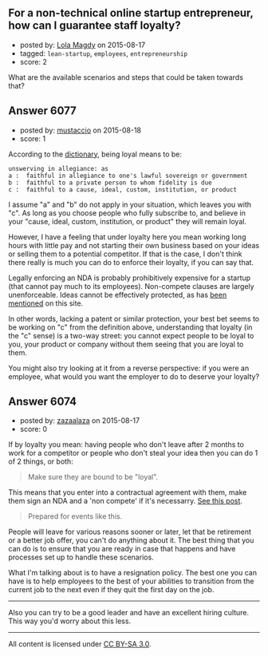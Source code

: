 ## For a non-technical online startup entrepreneur, how can I guarantee staff loyalty?

- posted by: [Lola Magdy](https://stackexchange.com/users/6799496/lola-magdy) on 2015-08-17
- tagged: `lean-startup`, `employees`, `entrepreneurship`
- score: 2

What are the available scenarios and steps that could be taken towards that?


## Answer 6077

- posted by: [mustaccio](https://stackexchange.com/users/1270839/mustaccio) on 2015-08-18
- score: 1

<p>According to the <a href="http://www.merriam-webster.com/dictionary/loyal" rel="nofollow noreferrer">dictionary</a>, being loyal means to be:</p>

<pre><code>unswerving in allegiance: as
a :  faithful in allegiance to one's lawful sovereign or government
b :  faithful to a private person to whom fidelity is due
c :  faithful to a cause, ideal, custom, institution, or product
</code></pre>

<p>I assume "a" and "b" do not apply in your situation, which leaves you with "c". As long as you choose people who fully subscribe to, and believe in your "cause, ideal, custom, institution, or product" they will remain loyal.</p>

<p>However, I have a feeling that under loyalty here you mean working long hours with little pay and not starting their own business based on your ideas or selling them to a potential competitor. If that is the case, I don't think there really is much you can do to enforce their loyalty, if you can say that. </p>

<p>Legally enforcing an NDA is probably prohibitively expensive for a startup (that cannot pay much to its employees). Non-compete clauses are largely unenforceable. Ideas cannot be effectively protected, as has <a href="https://startups.stackexchange.com/questions/654/what-does-it-mean-for-an-idea-to-be-protectable/658#658">been</a> <a href="https://startups.stackexchange.com/questions/301/should-i-hire-a-team-for-my-business-idea-will-that-be-safe/304#304">mentioned</a> on this site. </p>

<p>In other words, lacking a patent or similar protection, your best bet seems to be working on "c" from the definition above, understanding that loyalty (in the "c" sense) is a two-way street: you cannot expect people to be loyal to you, your product or company without them seeing that you are loyal to them.</p>

<p>You might also try looking at it from a reverse perspective: if you were an employee, what would you want the employer to do to deserve your loyalty?</p>



## Answer 6074

- posted by: [zazaalaza](https://stackexchange.com/users/4672194/zazaalaza) on 2015-08-17
- score: 0

<p>If by loyalty you mean: having people who don't leave after 2 months to work for a competitor or people who don't steal your idea then you can do 1 of 2 things, or both:</p>

<blockquote>
  <p>Make sure they are bound to be "loyal". </p>
</blockquote>

<p>This means that you enter into a contractual agreement with them, make them sign an NDA and a 'non compete' if it's necessarry. <a href="https://startups.stackexchange.com/a/6019/4161">See this post</a>.</p>

<blockquote>
  <p>Prepared for events like this.</p>
</blockquote>

<p>People will leave for various reasons sooner or later, let that be retirement or a better job offer, you can't do anything about it. The best thing that you can do is to ensure that you are ready in case that happens and have processes set up to handle these scenarios.</p>

<p>What I'm talking about is to have a resignation policy. The best one you can have is to help employees to the best of your abilities to transition from the current job to the next even if they quit the first day on the job.</p>

<hr>

<p>Also you can try to be a good leader and have an excellent hiring culture. This way you'd worry about this less.</p>




---

All content is licensed under [CC BY-SA 3.0](https://creativecommons.org/licenses/by-sa/3.0/).
